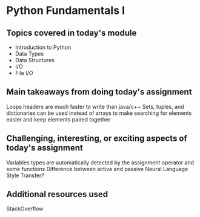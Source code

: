 # Python Fundamentals I

## Topics covered in today's module

* Introduction to Python
* Data Types
* Data Structures
* I/O
* File I/O

## Main takeaways from doing today's assignment
Loops headers are much faster to write than java/c++
Sets, tuples, and dictionaries can be used instead of arrays to make searching for elements easier and keep elements paired together

## Challenging, interesting, or exciting aspects of today's assignment
Variables types are automatically detected by the assignment operator and some functions
Difference between active and passive Neural Language Style Transfer?

## Additional resources used 
StackOverflow

